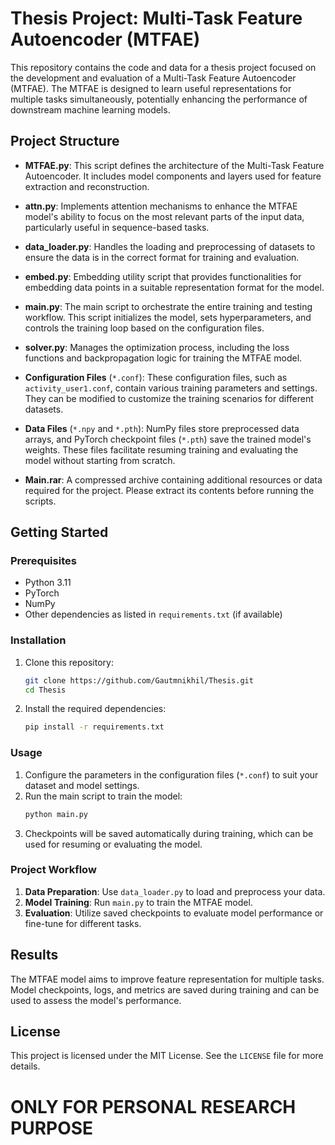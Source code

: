 # Thesis Project: Multi-Task Feature Autoencoder (MTFAE)

This repository contains the code and data for a thesis project focused on the development and evaluation of a Multi-Task Feature Autoencoder (MTFAE). The MTFAE is designed to learn useful representations for multiple tasks simultaneously, potentially enhancing the performance of downstream machine learning models.

## Project Structure

- **MTFAE.py**: This script defines the architecture of the Multi-Task Feature Autoencoder. It includes model components and layers used for feature extraction and reconstruction.

- **attn.py**: Implements attention mechanisms to enhance the MTFAE model's ability to focus on the most relevant parts of the input data, particularly useful in sequence-based tasks.

- **data_loader.py**: Handles the loading and preprocessing of datasets to ensure the data is in the correct format for training and evaluation.

- **embed.py**: Embedding utility script that provides functionalities for embedding data points in a suitable representation format for the model.

- **main.py**: The main script to orchestrate the entire training and testing workflow. This script initializes the model, sets hyperparameters, and controls the training loop based on the configuration files.

- **solver.py**: Manages the optimization process, including the loss functions and backpropagation logic for training the MTFAE model.

- **Configuration Files** (`*.conf`): These configuration files, such as `activity_user1.conf`, contain various training parameters and settings. They can be modified to customize the training scenarios for different datasets.

- **Data Files** (`*.npy` and `*.pth`): NumPy files store preprocessed data arrays, and PyTorch checkpoint files (`*.pth`) save the trained model's weights. These files facilitate resuming training and evaluating the model without starting from scratch.

- **Main.rar**: A compressed archive containing additional resources or data required for the project. Please extract its contents before running the scripts.

## Getting Started

### Prerequisites

- Python 3.11
- PyTorch
- NumPy
- Other dependencies as listed in `requirements.txt` (if available)

### Installation

1. Clone this repository:
   ```bash
   git clone https://github.com/Gautmnikhil/Thesis.git
   cd Thesis
   ```
2. Install the required dependencies:
   ```bash
   pip install -r requirements.txt
   ```

### Usage

1. Configure the parameters in the configuration files (`*.conf`) to suit your dataset and model settings.
2. Run the main script to train the model:
   ```bash
   python main.py
   ```
3. Checkpoints will be saved automatically during training, which can be used for resuming or evaluating the model.

### Project Workflow

1. **Data Preparation**: Use `data_loader.py` to load and preprocess your data.
2. **Model Training**: Run `main.py` to train the MTFAE model.
3. **Evaluation**: Utilize saved checkpoints to evaluate model performance or fine-tune for different tasks.

## Results

The MTFAE model aims to improve feature representation for multiple tasks. Model checkpoints, logs, and metrics are saved during training and can be used to assess the model's performance.

## License

This project is licensed under the MIT License. See the `LICENSE` file for more details.

# ONLY FOR PERSONAL RESEARCH PURPOSE

